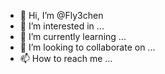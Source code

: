 - 👋 Hi, I’m @Fly3chen
- 👀 I’m interested in ...
- 🌱 I’m currently learning ...
- 💞️ I’m looking to collaborate on ...
- 📫 How to reach me ...

<!---
Fly3chen/Fly3chen is a ✨ special ✨ repository because its `README.md` (this file) appears on your GitHub profile.
You can click the Preview link to take a look at your changes.
--->
